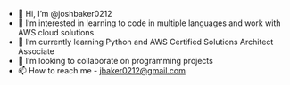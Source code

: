 - 👋 Hi, I’m @joshbaker0212
- 👀 I’m interested in learning to code in multiple languages and work with AWS cloud solutions.
- 🌱 I’m currently learning Python and AWS Certified Solutions Architect Associate
- 💞️ I’m looking to collaborate on programming projects
- 📫 How to reach me - jbaker0212@gmail.com

<!---
joshbaker0212/joshbaker0212 is a ✨ special ✨ repository because its `README.md` (this file) appears on your GitHub profile.
You can click the Preview link to take a look at your changes.
--->
